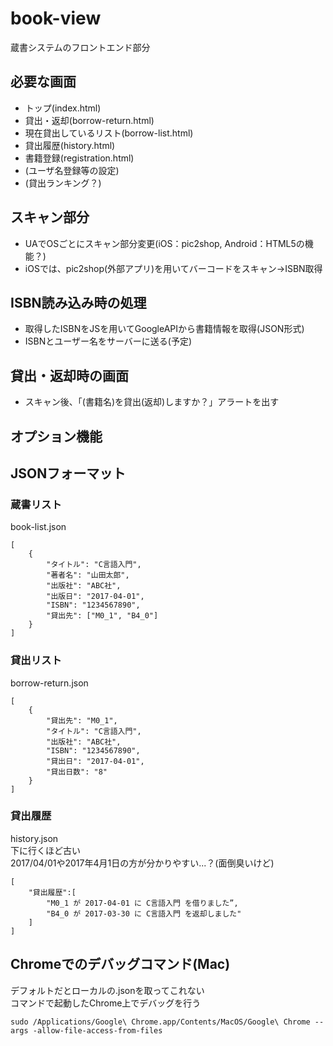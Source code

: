 # book-view
蔵書システムのフロントエンド部分

## 必要な画面
- トップ(index.html)
- 貸出・返却(borrow-return.html)
- 現在貸出しているリスト(borrow-list.html)
- 貸出履歴(history.html)
- 書籍登録(registration.html)
- (ユーザ名登録等の設定)
- (貸出ランキング？)

## スキャン部分
- UAでOSごとにスキャン部分変更(iOS：pic2shop, Android：HTML5の機能？)
- iOSでは、pic2shop(外部アプリ)を用いてバーコードをスキャン->ISBN取得

## ISBN読み込み時の処理
- 取得したISBNをJSを用いてGoogleAPIから書籍情報を取得(JSON形式)
- ISBNとユーザー名をサーバーに送る(予定)

## 貸出・返却時の画面
- スキャン後、「(書籍名)を貸出(返却)しますか？」アラートを出す

## オプション機能


## JSONフォーマット

### 蔵書リスト

book-list.json

```
[
    {
        "タイトル": "C言語入門",
        "著者名": "山田太郎",
        "出版社": "ABC社",
        "出版日": "2017-04-01",
        "ISBN": "1234567890",
        "貸出先": ["M0_1", "B4_0"]
    }
]
```

### 貸出リスト

borrow-return.json

```
[
    {
        "貸出先": "M0_1",
        "タイトル": "C言語入門",
        "出版社": "ABC社",
        "ISBN": "1234567890",
        "貸出日": "2017-04-01",
        "貸出日数": "8"
    }
]
```

### 貸出履歴

history.json  
下に行くほど古い  
2017/04/01や2017年4月1日の方が分かりやすい...？(面倒臭いけど)

```
[
    "貸出履歴":[
        "M0_1 が 2017-04-01 に C言語入門 を借りました”,
        "B4_0 が 2017-03-30 に C言語入門 を返却しました"
    ]
]
```

## Chromeでのデバッグコマンド(Mac)

デフォルトだとローカルの.jsonを取ってこれない  
コマンドで起動したChrome上でデバッグを行う  

```
sudo /Applications/Google\ Chrome.app/Contents/MacOS/Google\ Chrome --args -allow-file-access-from-files
```
